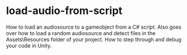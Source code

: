 # load-audio-from-script
How to load an audiosource to a gameobject from a C# script. Also goes over how to load a random audiosource and detect files in the Assets\Resources folder of your project. How to step through and debug your code in Unity.  
